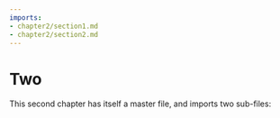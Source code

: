 ```yaml
---
imports:
- chapter2/section1.md
- chapter2/section2.md
---
```


# Two

This second chapter has itself a master file, and imports two sub-files: